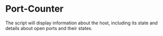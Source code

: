 # Port-Counter
The script will display information about the host, including its state and details about open ports and their states.
